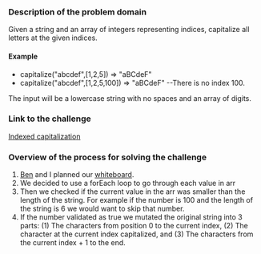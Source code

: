 ### Description of the problem domain

Given a string and an array of integers representing indices, capitalize all letters at the given indices.

#### Example

- capitalize("abcdef",[1,2,5]) => "aBCdeF"
- capitalize("abcdef",[1,2,5,100]) => "aBCdeF" --There is no index 100.

The input will be a lowercase string with no spaces and an array of digits.

### Link to the challenge

[Indexed capitalization](https://www.codewars.com/kata/59cfc09a86a6fdf6df0000f1/solutions/javascript/me/best_practice 'Indexed capitalization')

### Overview of the process for solving the challenge

1.  [Ben](https://github.com/vanmeterx 'Ben') and I planned our [whiteboard](whiteboard.jpg 'whiteboard').
2. We decided to use a forEach loop to go through each value in arr
3. Then we checked if the current value in the arr was smaller than the length of the string. For example if the number is 100 and the length of the string is 6 we would want to skip that number.
4. If the number validated as true we mutated the original string into 3 parts: (1) The characters from position 0 to the current index, (2) The character at the current index capitalized, and (3) The characters from the current index + 1 to the end.